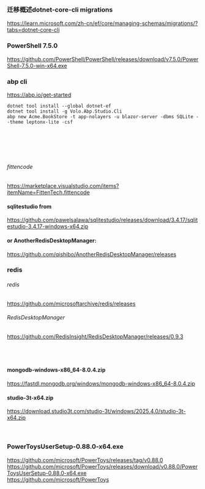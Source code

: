 
### 迁移概述dotnet-core-cli migrations
https://learn.microsoft.com/zh-cn/ef/core/managing-schemas/migrations/?tabs=dotnet-core-cli

### PowerShell 7.5.0
https://github.com/PowerShell/PowerShell/releases/download/v7.5.0/PowerShell-7.5.0-win-x64.exe

### abp cli
https://abp.io/get-started

```
dotnet tool install --global dotnet-ef
dotnet tool install -g Volo.Abp.Studio.Cli
abp new Acme.BookStore -t app-nolayers -u blazor-server -dbms SQLite --theme leptonx-lite -csf

```

<br>
<br>
<br>
<br>

###### fittencode
https://marketplace.visualstudio.com/items?itemName=FittenTech.fittencode

#### sqlitestudio from 
https://github.com/pawelsalawa/sqlitestudio/releases/download/3.4.17/sqlitestudio-3.4.17-windows-x64.zip

#### or AnotherRedisDesktopManager:
https://github.com/qishibo/AnotherRedisDesktopManager/releases


### redis
###### redis
https://github.com/microsoftarchive/redis/releases

###### RedisDesktopManager
https://github.com/RedisInsight/RedisDesktopManager/releases/0.9.3
<br>
<br>
<br>
<br>
#### mongodb-windows-x86_64-8.0.4.zip
https://fastdl.mongodb.org/windows/mongodb-windows-x86_64-8.0.4.zip

#### studio-3t-x64.zip
https://download.studio3t.com/studio-3t/windows/2025.4.0/studio-3t-x64.zip
<br>
<br>
<br>

### PowerToysUserSetup-0.88.0-x64.exe
https://github.com/microsoft/PowerToys/releases/tag/v0.88.0
<br>
https://github.com/microsoft/PowerToys/releases/download/v0.88.0/PowerToysUserSetup-0.88.0-x64.exe
<br>
https://github.com/microsoft/PowerToys
